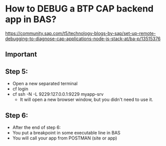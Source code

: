 # How to DEBUG a BTP CAP backend app in BAS?  
https://community.sap.com/t5/technology-blogs-by-sap/set-up-remote-debugging-to-diagnose-cap-applications-node-js-stack-at/ba-p/13515376

## Important
## Step 5: 
- Open a new separated terminal  
- cf login
- cf ssh -N -L 9229:127.0.0.1:9229 myapp-srv
	- It will open a new browser window, but you didn't need to use it.

## Step 6:
- After the end of step 6:
- You put a breakpoint in some executable line in BAS  
- You will call your app from POSTMAN (site or app)  
